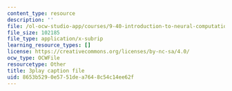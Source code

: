 ```yaml
---
content_type: resource
description: ''
file: /ol-ocw-studio-app/courses/9-40-introduction-to-neural-computation-spring-2018/8653b5290e5751dea7648c54c14ee62f_K1pxJVdqlxw.vtt
file_size: 102185
file_type: application/x-subrip
learning_resource_types: []
license: https://creativecommons.org/licenses/by-nc-sa/4.0/
ocw_type: OCWFile
resourcetype: Other
title: 3play caption file
uid: 8653b529-0e57-51de-a764-8c54c14ee62f
---
```

